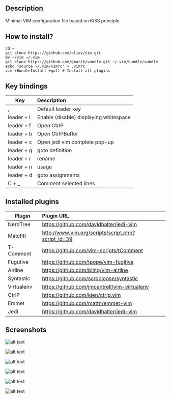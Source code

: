 ## Description

Minimal VIM configuration file based on KISS principle

## How to install?

```
cd ~
git clone https://github.com/aliev/vim.git
mv ~/vim ~/.vim
git clone https://github.com/gmarik/vundle.git ~/.vim/bundle/vundle
echo "source ~/.vim/vimrc" > .vimrc
vim +BundleInstall +qall # Install all plugins
```

## Key bindings

| Key        | Description
| ---------- |:---------------------------------------------------------------
| ,          | Default leader key
| leader + l | Enable (disable) displaying whitespace
| leader + f | Open CtrlP
| leader + b | Open CtrlPBuffer
| leader + c | Open jedi vim complete pop-up
| leader + g | goto definition
| leader + r | rename
| leader + n | usage
| leader + d | goto assignments
| C + _      | Comment selected lines

## Installed plugins

| Plugin     | Plugin URL
| ---------- |:--------------------
| NerdTree   | https://github.com/davidhalter/jedi-vim
| MatchIt    | http://www.vim.org/scripts/script.php?script_id=39
| T-Comment  | https://github.com/vim-scripts/tComment
| Fugutive   | https://github.com/tpope/vim-fugitive
| Airline    | https://github.com/bling/vim-airline
| Syntastic  | https://github.com/scrooloose/syntastic
| Virtualenv | https://github.com/jmcantrell/vim-virtualenv
| CtrlP      | https://github.com/kien/ctrlp.vim
| Emmet      | https://github.com/mattn/emmet-vim
| Jedi       | https://github.com/davidhalter/jedi-vim

## Screenshots

![alt text](https://dl.dropboxusercontent.com/u/5837324/vim/vim.png "")

![alt text](https://dl.dropboxusercontent.com/u/5837324/vim/vim1.png "")

![alt text](https://dl.dropboxusercontent.com/u/5837324/vim/vim2.png "")

![alt text](https://dl.dropboxusercontent.com/u/5837324/vim/vim3.png "")

![alt text](https://dl.dropboxusercontent.com/u/5837324/vim/vim4.png "")

![alt text](https://dl.dropboxusercontent.com/u/5837324/vim/vim5.png "")
